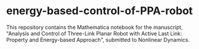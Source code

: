 # energy-based-control-of-PPA-robot
This repository contains the Mathematica notebook for the manuscript, "Analysis and Control of Three-Link Planar Robot with Active Last Link: Property and Energy-based Approach", submitted to Nonlinear Dynamics.
